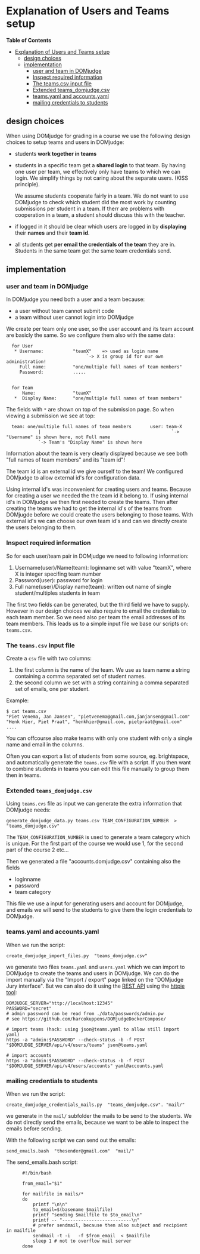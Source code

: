 # Explanation of Users and Teams setup 

**Table of Contents**
<!--ts-->
* [Explanation of Users and Teams setup](#explanation-of-users-and-teams-setup)
   * [design choices](#design-choices)
   * [implementation](#implementation)
      * [user and team in DOMjudge](#user-and-team-in-domjudge)
      * [Inspect required information](#inspect-required-information)
      * [The teams.csv input file](#the-teamscsv-input-file)
      * [Extended teams_domjudge.csv](#extended-teams_domjudgecsv)
      * [teams.yaml and accounts.yaml](#teamsyaml-and-accountsyaml)
      * [mailing credentials to students](#mailing-credentials-to-students)

<!-- Created by https://github.com/ekalinin/github-markdown-toc -->
<!-- Added by: harcok, at: wo jul 17 20:21:17 CEST 2024 -->

<!--te-->

## design choices

When using DOMjudge for grading in a course we use the following design choices to setup teams and users in DOMjudge:
      
   * students **work together in teams**
      
   * students in a specific team get a **shared login** to that team. By having one user per team, we effectively only have teams to which we can login. We simplify things by not caring about the separate users. (KISS principle).
      
     We assume students cooperate fairly in a team. We do not want to use DOMjudge to check which student did the most work by counting submissions per student in a team.
        If therr are problems with cooperation in a team, a student should discuss this with the teacher.

   * if logged in it should be clear which users are logged in by **displaying** their **names** and their **team id**.
      
   * all students get **per email the credentials of the team** they are in. Students in the same team get the same team credentials send.     


## implementation


### user and team in DOMjudge

In DOMjudge you need both a user and a team because:

* a user without team cannot submit code
* a team without user cannot login into DOMjudge


We create per team only one user, so the user account and its team account are basicly the same.
So we configure them also with the same data:

      for User
       * Username:           "teamX"    => used as login name            
                                  `-> X is group id for our own administration! 
         Full name:          "one/multiple full names of team members"     
         Password:           .....
         
         
      for Team 
          Name:              "teamX"                                     
       *  Display Name:      "one/multiple full names of team members"
   
  The fields with `*` are shown on top of the submission page. 
  So when viewing a submission we see at top:
     
      team: one/multiple full names of team members       user: team-X     
                |                                                 `-> "Username" is shown here, not Full name
                `-> Team's "Display Name" is shown here

 Information about the team is very clearly displayed because we see both "full names of team members" and its "team id"!
 
 
The team id  is an external id we give ourself to the team!  We configured DOMjudge to allow external id's for configuration data.  

Using internal id's was inconvenient for creating users and teams. Because for creating a user we needed the the team id it belong to.  If using internal id's in DOMjudge we then first needed to create the teams. Then after creating the teams we had to get the internal id's of the teams from DOMjugde before we could create the users belonging to those teams. With external id's we can choose our own team id's and can we directly create the users belonging to them.

### Inspect required information

So for each user/team pair in DOMjudge we need to following information:

1. Username(user)/Name(team):  loginname set with value "teamX", where X is integer specifing team number
2. Password(user): password for login
3. Full name(user)/Display name(team):	 written out name of single student/multiples students in team

The first two fields can be generated, but the third field we have to supply. However in our design choices we also require to email the credentials to  each team member. So we need also per team the email addresses of its team members. This leads us to a simple input file we base our scripts on: `teams.csv`.

### The `teams.csv` input file


Create a `csv` file with two columns:

   1. the first column is  the name of the team. We use as team name a string containing a comma separated set of student names.
   2. the second column we set with a string containing a comma separated set of emails, one per student.

Example:

    $ cat teams.csv
    "Piet Venema, Jan Jansen", "pietvenema@gmail.com,janjansen@gmail.com"
    "Henk Hier, Piet Praat", "henkhier@gmail.com, pietpraat@gmail.com"
    ....
          
   You can offcourse also make teams with only one student with only a single name and email in the columns.           
   
   Often you can export a list of students from some source, eg. brightspace,  and automatically generate the `teams.csv` file with a script. If you then want to combine students in teams you can edit this file manually to group them then in teams.


###  Extended `teams_domjudge.csv`
Using `teams.cvs` file as input we can generate the extra information that DOMjudge needs:


    generate_domjudge_data.py teams.csv TEAM_CONFIGURATION_NUMBER  > "teams_domjudge.csv"
   
The  `TEAM_CONFIGURATION_NUMBER` is used to generate a team category which is unique. For the first part of the course we would use 1, for the second part of the course 2 etc...

Then we generated a file  "accounts.domjudge.csv" containing also the fields
  
 * loginname
 * password
 * team category

This file we use a input for generating users and account for DOMjudge, and emails we will send to the students to give them the login credentials to DOMjudge.

### teams.yaml and accounts.yaml

When we run the script:

    create_domjudge_import_files.py  "teams_domjudge.csv" 

we generate two files `teams.yaml` and `users.yaml` which we can import to DOMjudge to create the teams and users in DOMjudge. We can do the import manually 
via the "Import / export" page linked on the "DOMjudge Jury interface". But we can also do it using the [REST API](https://www.domjudge.org/docs/manual/main/develop.html#api) using the [httpie tool](https://httpie.io):

    DOMJUDGE_SERVER="http://localhost:12345"    
    PASSWORD="secret" 
    # admin password can be read from ./data/passwords/admin.pw 
    # see https://github.com/harcokuppens/DOMjudgeDockerCompose/
    
    # import teams (hack: using json@teams.yaml to allow still import yaml)
    https -a "admin:$PASSWORD" --check-status -b -f POST "$DOMJUDGE_SERVER/api/v4/users/teams" json@teams.yaml

    # import accounts
    https -a "admin:$PASSWORD" --check-status -b -f POST "$DOMJUDGE_SERVER/api/v4/users/accounts" yaml@accounts.yaml


### mailing credentials to students

When we run the script:

    create_domjudge_credentials_mails.py  "teams_domjudge.csv". "mail/" 

we generate in the `mail/` subfolder the mails to be send to the students.
We do not directly send the emails, because we want to be able to inspect the emails before sending.

With the following script we  can send out the emails:

    send_emails.bash  "thesender@gmail.com"  "mail/"


The send_emails.bash script:

          #!/bin/bash

          from_email="$1"
          
          for mailfile in mails/*
          do 
              printf "\n\n"
              to_email=$(basename $mailfile)
              printf "sending $mailfile to $to_email\n"
              printf -- "--------------------------\n"
              # prefer sendmail, because then also subject and recipient in mailfile
              sendmail -t -i   -f $from_email  < $mailfile
              sleep 1 # not to overflow mail server
          done
